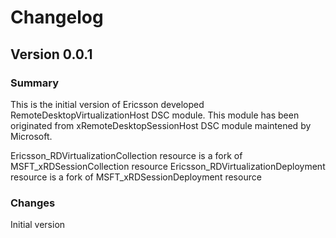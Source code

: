 # Changelog

## Version 0.0.1

### Summary

This is the initial version of Ericsson developed RemoteDesktopVirtualizationHost DSC module. This module has been originated from xRemoteDesktopSessionHost DSC module maintened by Microsoft.

Ericsson_RDVirtualizationCollection resource is a fork of MSFT_xRDSessionCollection resource
Ericsson_RDVirtualizationDeployment resource is a fork of MSFT_xRDSessionDeployment resource

### Changes

Initial version
